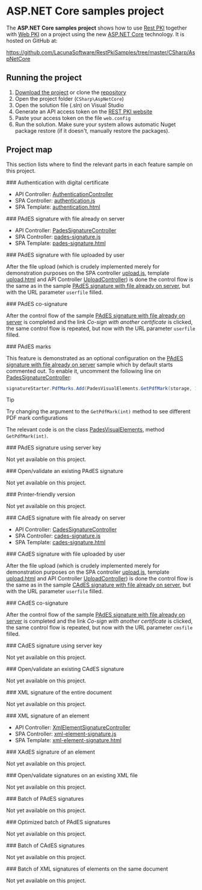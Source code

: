 ﻿# ASP.NET Core samples project

The **ASP.NET Core samples project** shows how to use [Rest PKI](../index.md) together with [Web PKI](../../web-pki/index.md)
on a project using the new [ASP.NET Core](https://docs.microsoft.com/en-us/aspnet/core/) technology. It is hosted on GitHub at:

https://github.com/LacunaSoftware/RestPkiSamples/tree/master/CSharp/AspNetCore

## Running the project

1. [Download the project](https://github.com/LacunaSoftware/RestPkiSamples/archive/master.zip) or clone the [repository](https://github.com/LacunaSoftware/RestPkiSamples.git)
1. Open the project folder (`CSharp\AspNetCore`)
1. Open the solution file (.sln) on Visual Studio
1. Generate an API access token on the [REST PKI website](https://pki.rest/)
1. Paste your access token on the file `web.config`
1. Run the solution. Make sure your system allows automatic Nuget package restore (if it doesn't, manually restore the packages).

## Project map

This section lists where to find the relevant parts in each feature sample on this project.

<a name="auth" />
### Authentication with digital certificate

* API Controller: [AuthenticationController](https://github.com/LacunaSoftware/RestPkiSamples/blob/master/CSharp/AspNetCore/CoreWebApp/Controllers/AuthenticationController.cs)
* SPA Controller: [authentication.js](https://github.com/LacunaSoftware/RestPkiSamples/blob/master/CSharp/AspNetCore/CoreWebApp/wwwroot/controllers/authentication.js)
* SPA Template: [authentication.html](https://github.com/LacunaSoftware/RestPkiSamples/blob/master/CSharp/AspNetCore/CoreWebApp/wwwroot/views/authentication.html)

<a name="pades" />
### PAdES signature with file already on server

* API Controller: [PadesSignatureController](https://github.com/LacunaSoftware/RestPkiSamples/blob/master/CSharp/AspNetCore/CoreWebApp/Controllers/PadesSignatureController.cs)
* SPA Controller: [pades-signature.js](https://github.com/LacunaSoftware/RestPkiSamples/blob/master/CSharp/AspNetCore/CoreWebApp/wwwroot/controllers/pades-signature.js)
* SPA Template: [pades-signature.html](https://github.com/LacunaSoftware/RestPkiSamples/blob/master/CSharp/AspNetCore/CoreWebApp/wwwroot/views/pades-signature.html)

<a name="pades-upload" />
### PAdES signature with file uploaded by user

After the file upload (which is crudely implemented merely for demonstration purposes on the SPA controller
[upload.js](https://github.com/LacunaSoftware/RestPkiSamples/blob/master/CSharp/AspNetCore/CoreWebApp/wwwroot/controllers/upload.js),
template [upload.html](https://github.com/LacunaSoftware/RestPkiSamples/blob/master/CSharp/AspNetCore/CoreWebApp/wwwroot/views/upload.html)
and API Controller [UploadController](https://github.com/LacunaSoftware/RestPkiSamples/blob/master/CSharp/AspNetCore/CoreWebApp/Controllers/UploadController.cs))
is done the control flow is the same as in the sample [PAdES signature with file already on server](#pades), but with the URL parameter `userfile` filled.

<a name="pades-cosign" />
### PAdES co-signature

After the control flow of the sample [PAdES signature with file already on server](#pades) is completed and the link *Co-sign with another certificate* is clicked, the
same control flow is repeated, but now with the URL parameter `userfile` filled.

<a name="pdf-marks" />
### PAdES marks

This feature is demonstrated as an optional configuration on the [PAdES signature with file already on server](#pades)
sample which by default starts commented out. To enable it, uncomment the following line on
[PadesSignatureController](https://github.com/LacunaSoftware/RestPkiSamples/blob/master/CSharp/AspNetCore/CoreWebApp/Controllers/PadesSignatureController.cs):

```cs
signatureStarter.PdfMarks.Add(PadesVisualElements.GetPdfMark(storage, 1));
```

> [!TIP]
> Try changing the argument to the `GetPdfMark(int)` method to see different PDF mark configurations

The relevant code is on the class [PadesVisualElements](https://github.com/LacunaSoftware/RestPkiSamples/blob/master/CSharp/AspNetCore/CoreWebApp/Classes/PadesVisualElements.cs), method `GetPdfMark(int)`.

<a name="pades-server" />
### PAdES signature using server key

Not yet available on this project.

<a name="open-pades" />
### Open/validate an existing PAdES signature

Not yet available on this project.

<a name="print" />
### Printer-friendly version

Not yet available on this project.

<a name="cades" />
### CAdES signature with file already on server

* API Controller: [CadesSignatureController](https://github.com/LacunaSoftware/RestPkiSamples/blob/master/CSharp/AspNetCore/CoreWebApp/Controllers/CadesSignatureController.cs)
* SPA Controller: [cades-signature.js](https://github.com/LacunaSoftware/RestPkiSamples/blob/master/CSharp/AspNetCore/CoreWebApp/wwwroot/controllers/cades-signature.js)
* SPA Template: [cades-signature.html](https://github.com/LacunaSoftware/RestPkiSamples/blob/master/CSharp/AspNetCore/CoreWebApp/wwwroot/views/cades-signature.html)

<a name="cades-upload" />
### CAdES signature with file uploaded by user

After the file upload (which is crudely implemented merely for demonstration purposes on the SPA controller
[upload.js](https://github.com/LacunaSoftware/RestPkiSamples/blob/master/CSharp/AspNetCore/CoreWebApp/wwwroot/controllers/upload.js),
template [upload.html](https://github.com/LacunaSoftware/RestPkiSamples/blob/master/CSharp/AspNetCore/CoreWebApp/wwwroot/views/upload.html)
and API Controller [UploadController](https://github.com/LacunaSoftware/RestPkiSamples/blob/master/CSharp/AspNetCore/CoreWebApp/Controllers/UploadController.cs))
is done the control flow is the same as in the sample [CAdES signature with file already on server](#cades), but with the URL parameter `userfile` filled.

<a name="cades-cosign" />
### CAdES co-signature

After the control flow of the sample [PAdES signature with file already on server](#pades) is completed and the link *Co-sign with another certificate* is clicked, the
same control flow is repeated, but now with the URL parameter `cmsfile` filled.

<a name="cades-server" />
### CAdES signature using server key

Not yet available on this project.

<a name="open-cades" />
### Open/validate an existing CAdES signature

Not yet available on this project.

<a name="xml-full" />
### XML signature of the entire document

Not yet available on this project.

<a name="xml-element" />
### XML signature of an element

* API Controller: [XmlElementSignatureController](https://github.com/LacunaSoftware/RestPkiSamples/blob/master/CSharp/AspNetCore/CoreWebApp/Controllers/XmlElementSignatureController.cs)
* SPA Controller: [xml-element-signature.js](https://github.com/LacunaSoftware/RestPkiSamples/blob/master/CSharp/AspNetCore/CoreWebApp/wwwroot/controllers/xml-element-signature.js)
* SPA Template: [xml-element-signature.html](https://github.com/LacunaSoftware/RestPkiSamples/blob/master/CSharp/AspNetCore/CoreWebApp/wwwroot/views/xml-element-signature.html)

<a name="xades-element" />
### XAdES signature of an element

Not yet available on this project.

<a name="open-xml" />
### Open/validate signatures on an existing XML file

Not yet available on this project.

<a name="batch" />
### Batch of PAdES signatures

Not yet available on this project.

<a name="batch-optimized" />
### Optimized batch of PAdES signatures

Not yet available on this project.

<a name="batch-cades" />
### Batch of CAdES signatures

Not yet available on this project.

<a name="batch-xml-element" />
### Batch of XML signatures of elements on the same document

Not yet available on this project.
